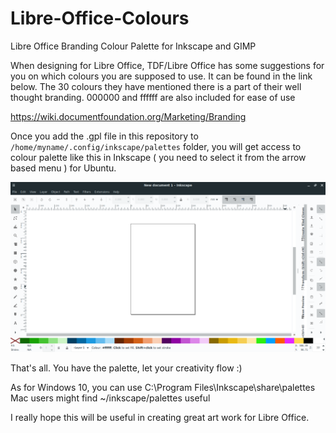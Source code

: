 # Libre-Office-Colours
Libre Office Branding Colour Palette for Inkscape and GIMP

When designing for Libre Office, TDF/Libre Office has some suggestions for you on which colours you are supposed to use. It can be found in the link below. The 30 colours they have mentioned there is a part of their well thought branding. 000000 and ffffff are also included for ease of use

https://wiki.documentfoundation.org/Marketing/Branding

Once you add the .gpl file in this repository to `/home/myname/.config/inkscape/palettes` folder, you will get access to colour palette like this in Inkscape ( you need to select it from the arrow based menu ) for Ubuntu.

![Libre-colours](https://raw.githubusercontent.com/meetdilip/Libre-Office-Colours/master/Libre%20colours.png)

That's all. You have the palette, let your creativity flow :)

As for Windows 10, you can use C:\Program Files\Inkscape\share\palettes<br>
Mac users might find  ~/inkscape/palettes useful

I really hope this will be useful in creating great art work for Libre Office. 
